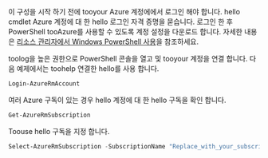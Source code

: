 이 구성을 시작 하기 전에 tooyour Azure 계정에에서 로그인 해야 합니다. hello cmdlet Azure 계정에 대 한 hello 로그인 자격 증명을 묻습니다. 로그인 한 후 PowerShell tooAzure를 사용할 수 있도록 계정 설정을 다운로드 합니다. 자세한 내용은 [리소스 관리자에서 Windows PowerShell 사용](../articles/powershell-azure-resource-manager.md)을 참조하세요.

toolog을 높은 권한으로 PowerShell 콘솔을 열고 및 tooyour 계정을 연결 합니다. 다음 예제에서는 toohelp 연결한 hello를 사용 합니다.

```powershell
Login-AzureRmAccount
```

여러 Azure 구독이 있는 경우 hello 계정에 대 한 hello 구독을 확인 합니다.

```powershell
Get-AzureRmSubscription
```

Toouse hello 구독을 지정 합니다.

```powershell
Select-AzureRmSubscription -SubscriptionName "Replace_with_your_subscription_name"
 ```